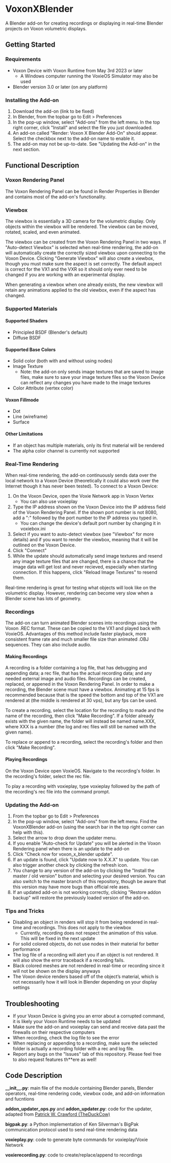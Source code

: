 # VoxonXBlender
A Blender add-on for creating recordings or displaying in real-time Blender projects on Voxon volumetric displays.

## Getting Started
### Requirements
 - Voxon Device with Voxon Runtime from May 3rd 2023 or later
   - A Windows computer running the VoxieOS Simulator may also be used
 - Blender version 3.0 or later (on any platform)
### Installing the Add-on
1. Download the add-on (link to be fixed)
2. In Blender, from the topbar go to Edit > Preferences
3. In the pop-up window, select "Add-ons" from the left menu.  In the top right corner, click "Install" and select the file you just downloaded.
4. An add-on called "Render: Voxon X Blender Add-On" should appear.  Select the checkbox next to the add-on name to enable it.
5. The add-on may not be up-to-date.  See "Updating the Add-on" in the next section.
## Functional Description
### Voxon Rendering Panel
The Voxon Rendering Panel can be found in Render Properties in Blender and contains most of the add-on's functionality.
### Viewbox
The viewbox is essentially a 3D camera for the volumetric display.  Only objects within the viewbox will be rendered.  The viewbox can be moved, rotated, scaled, and even animated.

The viewbox can be created from the Voxon Rendering Panel in two ways.  If "Auto-detect Viewbox" is selected when real-time rendering, the add-on will automatically create the correctly sized viewbox upon connecting to the Voxon Device.  Clicking "Generate Viewbox" will also create a viewbox, though you must make sure the aspect is set correctly.  The default aspect is correct for the VX1 and the VXR so it should only ever need to be changed if you are working with an experimental display.

When generating a viewbox when one already exists, the new viewbox will retain any animations applied to the old viewbox, even if the aspect has changed.
### Supported Materials
#### Supported Shaders
 - Principled BSDF (Blender's default)
 - Diffuse BSDF
#### Supported Base Colors
 - Solid color (both with and without using nodes)
 - Image Texture
    - Note: the add-on only sends image textures that are saved to image files, make sure to save your image texture files so the Voxon Device can reflect any changes you have made to the image textures
 - Color Attribute (vertex color)
#### Voxon Fillmode
 - Dot
 - Line (wireframe)
 - Surface
#### Other Limitations
 - If an object has multiple materials, only its first material will be rendered
 - The alpha color channel is currently not supported
### Real-Time Rendering
When real-time rendering, the add-on continuously sends data over the local network to a Voxon Device (theoretically it could also work over the Internet though it has never been tested).  To connect to a Voxon Device:
1. On the Voxon Device, open the Voxie Network app in Voxon Vertex
    - You can also use voxieplay
2. Type the IP address shown on the Voxon Device into the IP address field of the Voxon Rendering Panel.  If the shown port number is not 8080, add a ":" followed by the port number to the IP address you typed in.
    - You can change the device's default port number by changing it in voxiebox.ini
3. Select if you want to auto-detect viewbox (see "Viewbox" for more details) and if you want to render the viewbox, meaning that it will be outlined on the Voxon Device.
4. Click "Connect"
5. While the update should automatically send image textures and resend any image texture files that are changed, there is a chance that the image data will get lost and never recieved, especially when starting connection.  If this happens, click "Reload Image Textures" to resend them.

Real-time rendering is great for testing what objects will look like on the volumetric display.  However, rendering can become very slow when a Blender scene has lots of geometry.
### Recordings
The add-on can turn animated Blender scenes into recordings using the Voxon .REC format. These can be copied to the VX1 and played back with VoxieOS.  Advantages of this method include faster playback, more consistent frame rate and much smaller file size than animated .OBJ sequences.  They can also include audio.
#### Making Recordings
A recording is a folder containing a log file, that has debugging and appending data; a rec file, that has the actual recording data; and any needed external image and audio files.  Recordings can be created, replaced, or appened in the Voxon Rendering Panel.  In order to make a recording, the Blender scene must have a viewbox.  Animating at 15 fps is recommended because that is the speed the bottom and top of the VX1 are rendered at (the middle is rendered at 30 vps), but any fps can be used.

To create a recording, select the location for the recording to made and the name of the recording, then click "Make Recording".  If a folder already exists with the given name, the folder will instead be named name.XXX, where XXX is a number (the log and rec files will still be named with the given name).

To replace or append to a recording, select the recording's folder and then click "Make Recording".
#### Playing Recordings
On the Voxon Device open VoxieOS.  Navigate to the recording's folder.  In the recording's folder, select the rec file.

To play a recording with voxieplay, type voxieplay followed by the path of the recording's rec file into the command prompt.
### Updating the Add-on
1. From the topbar go to Edit > Preferences
2. In the pop-up window, select "Add-ons" from the left menu.  Find the VoxonXBlender add-on (using the search bar in the top right corner can help with this).
3. Select the arrow to drop down the updater menu.
4. If you enable "Auto-check for Update" you will be alerted in the Voxon Rendering panel when there is an update to the add-on
5. Click "Check now for voxon_x_blender update".
6. If an update is found, click "Update now to X.X.X" to update.  You can also trigger another check by clicking the refresh icon.
7. You change to any version of the add-on by clicking the "Install the master / old version" button and selecting your desired version.  You can also switch to the master branch of this repository, though be aware that this version may have more bugs than official rele ases.
8. If an updated add-on is not working correctly, clicking "Restore addon backup" will restore the previously loaded version of the add-on.
### Tips and Tricks
 - Disabling an object in renders will stop it from being rendered in real-time and recordings.  This does not apply to the viewbox
   - Currently, recording does not respect the animation of this value.  This will be fixed in the next update 
 - For solid colored objects, do not use nodes in their material for better performance
 - The log file of a recording will alert you if an object is not rendered.  It will also show the error traceback if a recording fails.
 - Black colored meshes are not rendered in real-time or recording since it will not be shown on the display anyways
 - The Voxon device renders based off of the object’s material, which is not necessarily how it will look in Blender depending on your display settings
## Troubleshooting
 - If your Voxon Device is giving you an error about a corrupted command, it is likely your Voxon Runtime needs to be updated
 - Make sure the add-on and voxieplay can send and receive data past the firewalls on their respective computers
 - When recording, check the log file to see the error
 - When replacing or appending to a recording, make sure the selected folder is actually a recording folder with a rec and log file.
 - Report any bugs on the "Issues" tab of this repository.  Please feel free to also request features th**ere as well!
## Code Description
**\_\_init__.py**: main file of the module containing Blender panels, Blender operators, real-time rendering code, viewbox code, and add-on information and fucntions

**addon_updater_ops.py** and **addon_updater.py**: code for the updater, adapted from [Patrick W. Crawford (TheDuckCow)](https://github.com/CGCookie/blender-addon-updater)

**bigpak.py**: a Python implementation of Ken Silverman's BigPak communication protocol used to send real-time rendering data

**voxieplay.py**: code to generate byte commands for voxieplay/Voxie Network

**voxierecording.py**: code to create/replace/append to recordings

